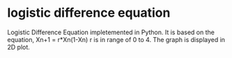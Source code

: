 # logistic difference equation
Logistic Difference Equation impletemented in Python. It is based on the equation, Xn+1 = r*Xn(1-Xn)
r is in range of 0 to 4. The graph is displayed in 2D plot.
